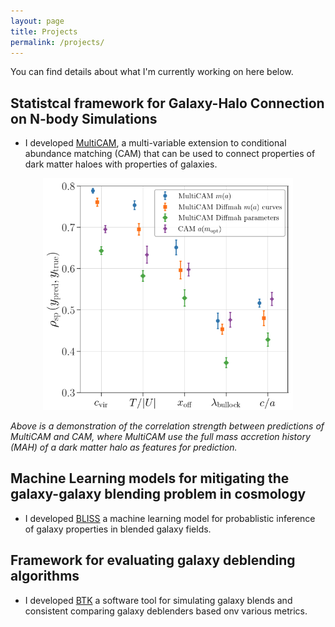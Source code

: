```yaml
---
layout: page
title: Projects
permalink: /projects/
---
```


You can find details about what I'm currently working on here below.

## Statistcal framework for Galaxy-Halo Connection on N-body Simulations

- I developed [MultiCAM](https://github.com/ismael-mendoza/multicam), a multi-variable extension to conditional abundance matching (CAM) that can be used to connect properties
of dark matter haloes with properties of galaxies.

<p align="center">
    <img src="./images/multicam.png" alt="multicam" width="400"/>
</p>

*Above is a demonstration of the correlation strength between predictions of MultiCAM and CAM, where MultiCAM use the full mass accretion history (MAH) of a dark matter halo as features for prediction.*

## Machine Learning models for mitigating the galaxy-galaxy blending problem in cosmology

- I developed [BLISS](https://github.com/prob-ml/bliss) a machine learning model for probablistic inference of galaxy properties in blended galaxy fields.


## Framework for evaluating galaxy deblending algorithms

- I developed [BTK](https://github.com/LSSTDESC/BlendingToolKit) a software tool for simulating galaxy blends and consistent comparing galaxy deblenders based onv various metrics.
